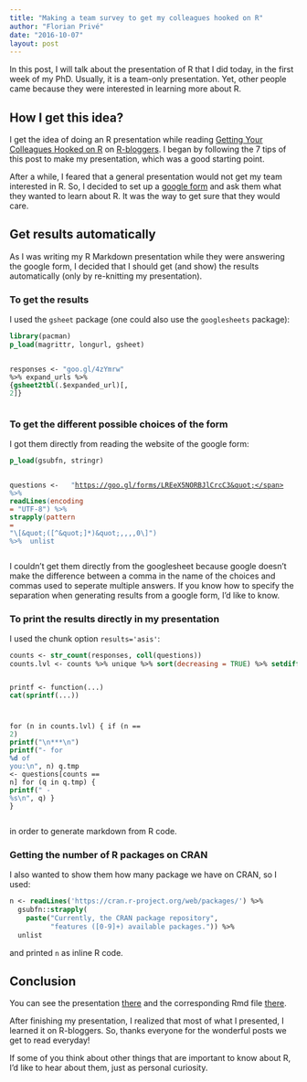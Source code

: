 ```yaml
---
title: "Making a team survey to get my colleagues hooked on R"
author: "Florian Privé"
date: "2016-10-07"
layout: post
---
```




<section class="main-content">
<p>In this post, I will talk about the presentation of R that I did today, in the first week of my PhD. Usually, it is a team-only presentation. Yet, other people came because they were interested in learning more about R.</p>
<div id="how-i-get-this-idea" class="section level2">
<h2>How I get this idea?</h2>
<p>I get the idea of doing an R presentation while reading <a href="https://www.r-bloggers.com/getting-your-colleagues-hooked-on-r/">Getting Your Colleagues Hooked on R</a> on <a href="https://www.r-bloggers.com/">R-bloggers</a>. I began by following the 7 tips of this post to make my presentation, which was a good starting point.</p>
<p>After a while, I feared that a general presentation would not get my team interested in R. So, I decided to set up a <a href="https://goo.gl/forms/LREeX5NORBJlCrcC3">google form</a> and ask them what they wanted to learn about R. It was the way to get sure that they would care.</p>
</div>
<div id="get-results-automatically" class="section level2">
<h2>Get results automatically</h2>
<p>As I was writing my R Markdown presentation while they were answering the google form, I decided that I should get (and show) the results automatically (only by re-knitting my presentation).</p>
<div id="to-get-the-results" class="section level3">
<h3>To get the results</h3>
<p>I used the <code>gsheet</code> package (one could also use the <code>googlesheets</code> package):</p>
<div class="sourceCode"><pre class="sourceCode r"><code class="sourceCode r"><span class="kw">library</span>(pacman)
<span class="kw">p_load</span>(magrittr, longurl, gsheet)

responses &lt;-<span class="st"> &quot;goo.gl/4zYmrw&quot;</span> %&gt;%<span class="st"> </span>expand_urls %&gt;%<span class="st"> </span>{<span class="kw">gsheet2tbl</span>(.$expanded_url)[, <span class="dv">2</span>]}</code></pre></div>
</div>
<div id="to-get-the-different-possible-choices-of-the-form" class="section level3">
<h3>To get the different possible choices of the form</h3>
<p>I got them directly from reading the website of the google form:</p>
<div class="sourceCode"><pre class="sourceCode r"><code class="sourceCode r"><span class="kw">p_load</span>(gsubfn, stringr)

questions &lt;-<span class="st"> </span>
<span class="st">  &quot;https://goo.gl/forms/LREeX5NORBJlCrcC3&quot;</span> %&gt;%
<span class="st">  </span><span class="kw">readLines</span>(<span class="dt">encoding =</span> <span class="st">&quot;UTF-8&quot;</span>) %&gt;%
<span class="st">  </span><span class="kw">strapply</span>(<span class="dt">pattern =</span> <span class="st">&quot;</span><span class="ch">\\</span><span class="st">[</span><span class="ch">\&quot;</span><span class="st">([^</span><span class="ch">\&quot;</span><span class="st">]*)</span><span class="ch">\&quot;</span><span class="st">,,,,0</span><span class="ch">\\</span><span class="st">]&quot;</span>) %&gt;%
<span class="st">  </span>unlist</code></pre></div>
<p>I couldn’t get them directly from the googlesheet because google doesn’t make the difference between a comma in the name of the choices and commas used to seperate multiple answers. If you know how to specify the separation when generating results from a google form, I’d like to know.</p>
</div>
<div id="to-print-the-results-directly-in-my-presentation" class="section level3">
<h3>To print the results directly in my presentation</h3>
<p>I used the chunk option <code>results='asis'</code>:</p>
<div class="sourceCode"><pre class="sourceCode r"><code class="sourceCode r">counts &lt;-<span class="st"> </span><span class="kw">str_count</span>(responses, <span class="kw">coll</span>(questions))
counts.lvl &lt;-<span class="st"> </span>counts %&gt;%<span class="st"> </span>unique %&gt;%<span class="st"> </span><span class="kw">sort</span>(<span class="dt">decreasing =</span> <span class="ot">TRUE</span>) %&gt;%<span class="st"> </span><span class="kw">setdiff</span>(<span class="dv">0</span>)

printf &lt;-<span class="st"> </span>function(...) <span class="kw">cat</span>(<span class="kw">sprintf</span>(...))

for (n in counts.lvl) {
  if (n ==<span class="st"> </span><span class="dv">2</span>) <span class="kw">printf</span>(<span class="st">&quot;</span><span class="ch">\n</span><span class="st">***</span><span class="ch">\n</span><span class="st">&quot;</span>)
  <span class="kw">printf</span>(<span class="st">&quot;- for **%d** of you:</span><span class="ch">\n</span><span class="st">&quot;</span>, n)
  q.tmp &lt;-<span class="st"> </span>questions[counts ==<span class="st"> </span>n]
  for (q in q.tmp) {
    <span class="kw">printf</span>(<span class="st">&quot;    - %s</span><span class="ch">\n</span><span class="st">&quot;</span>, q)
  }
}</code></pre></div>
<p>in order to generate markdown from R code.</p>
</div>
<div id="getting-the-number-of-r-packages-on-cran" class="section level3">
<h3>Getting the number of R packages on CRAN</h3>
<p>I also wanted to show them how many package we have on CRAN, so I used:</p>
<div class="sourceCode"><pre class="sourceCode r"><code class="sourceCode r">n &lt;-<span class="st"> </span><span class="kw">readLines</span>(<span class="st">&#39;https://cran.r-project.org/web/packages/&#39;</span>) %&gt;%
<span class="st">  </span>gsubfn::<span class="kw">strapply</span>(
    <span class="kw">paste</span>(<span class="st">&quot;Currently, the CRAN package repository&quot;</span>,
          <span class="st">&quot;features ([0-9]+) available packages.&quot;</span>)) %&gt;%
<span class="st">  </span>unlist</code></pre></div>
<p>and printed <code>n</code> as inline R code.</p>
</div>
</div>
<div id="conclusion" class="section level2">
<h2>Conclusion</h2>
<p>You can see the presentation <a href="https://privefl.github.io/R-presentation/pResentation.html">there</a> and the corresponding Rmd file <a href="https://privefl.github.io/R-presentation/pResentation.Rmd">there</a>.</p>
<p>After finishing my presentation, I realized that most of what I presented, I learned it on R-bloggers. So, thanks everyone for the wonderful posts we get to read everyday!</p>
<p>If some of you think about other things that are important to know about R, I’d like to hear about them, just as personal curiosity.</p>
</div>
</section>
